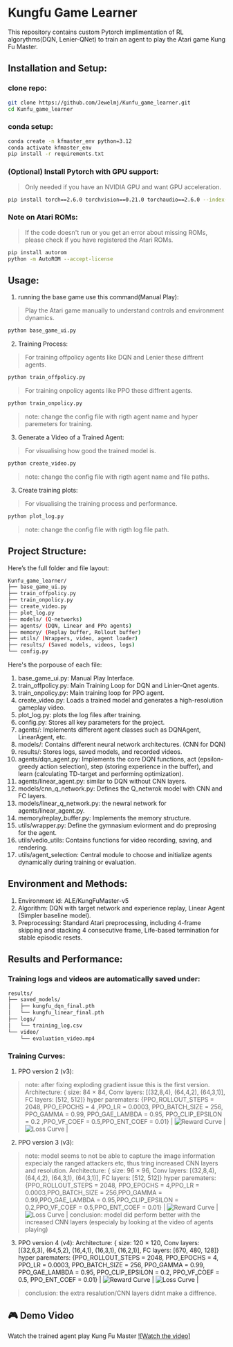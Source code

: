 # Kungfu Game Learner
This repository contains custom Pytorch implimentation of RL algorythms(DQN, Lenier-QNet) to train an agent to play the Atari game Kung Fu Master.

## Installation and Setup:
### clone repo:
```bash
git clone https://github.com/Jewelmj/Kunfu_game_learner.git
cd Kunfu_game_learner
```
### conda setup:
```bash
conda create -n kfmaster_env python=3.12
conda activate kfmaster_env
pip install -r requirements.txt
```
### (Optional) Install Pytorch with GPU support:
> Only needed if you have an NVIDIA GPU and want GPU acceleration.
```bash
pip install torch==2.6.0 torchvision==0.21.0 torchaudio==2.6.0 --index-url https://download.pytorch.org/whl/cu124
```
### Note on Atari ROMs:
> If the code doesn't run or you get an error about missing ROMs, please check if you have registered the Atari ROMs.
```bash
pip install autorom
python -m AutoROM --accept-license
```
## Usage:
1. running the base game use this command(Manual Play):
> Play the Atari game manually to understand controls and environment dynamics.
```bash
python base_game_ui.py
```
2. Training Process:
> For training offpolicy agents like DQN and Lenier these diffrent agents. 
```bash
python train_offpolicy.py
```
> For training onpolicy agents like PPO these diffrent agents. 
```bash
python train_onpolicy.py
```
> note: change the config file with rigth agent name and hyper paremeters for training.
3. Generate a Video of a Trained Agent:
> For visualising how good the trained model is.
```bash
python create_video.py
```
> note: change the config file with rigth agent name and file paths.
3. Create training plots:
> For visualising the training process and performance.
```bash
python plot_log.py
```
> note: change the config file with rigth log file path.
## Project Structure:
Here’s the full folder and file layout:
```bash
Kunfu_game_learner/
├── base_game_ui.py
├── train_offpolicy.py
├── train_onpolicy.py
├── create_video.py
├── plot_log.py
├── models/ (Q-networks)
├── agents/ (DQN, Linear and PPo agents)
├── memory/ (Replay buffer, Rollout buffer)
├── utils/ (Wrappers, video, agent loader)
├── results/ (Saved models, videos, logs)
└── config.py
```
Here's the porpouse of each file:
1. base_game_ui.py: Manual Play Interface.
2. train_offpolicy.py: Main Training Loop for DQN and Linier-Qnet agents.
3. train_onpolicy.py: Main training loop for PPO agent.
4. create_video.py: Loads a trained model and generates a high-resolution gameplay video.
5. plot_log.py: plots the log files after training.
6. config.py: Stores all key parameters for the project.
7. agents/: Implements different agent classes such as DQNAgent, LinearAgent, etc.
8. models/: Contains different neural network architectures. (CNN for DQN)
9. results/: Stores logs, saved models, and recorded videos.
10. agents/dqn_agent.py: Implements the core DQN functions, act (epsilon-greedy action selection), step (storing experience in the buffer), and learn (calculating TD-target and performing optimization).
11. agents/linear_agent.py: similar to DQN without CNN layers.
12. models/cnn_q_network.py: Defines the Q_netwrok model with CNN and FC layers.
13. models/linear_q_network.py: the newral network for agents/linear_agent.py.
14. memory/replay_buffer.py: Implements the memory structure.
15. utils/wrapper.py: Define the gymnasium eviorment and do preprosing for the agent.
16. utils/vedio_utils: Contains functions for video recording, saving, and rendering.
17. utils/agent_selection: Central module to choose and initialize agents dynamically during training or evaluation.

## Environment and Methods:
1. Environment id: ALE/KungFuMaster-v5 
2. Algorithm: DQN with target network and experience  replay, Linear Agent (Simpler baseline model).
3. Preprocessing: Standard Atari preprocessing, including 4-frame skipping and stacking 4 consecutive frame, Life-based termination for stable episodic resets.
## Results and Performance:
### Training logs and videos are automatically saved under:
```bash
results/
├── saved_models/
│   ├── kungfu_dqn_final.pth
│   └── kungfu_linear_final.pth
├── logs/
│   └── training_log.csv
└── video/
    └── evaluation_video.mp4
```
### Training Curves:
1. PPO version 2 (v3):
> note: after fixing exploding gradient issue this is the first version.
Architecture: { size: 84 × 84, Conv layers: [(32,8,4), (64,4,2), (64,3,1)], FC layers: [512, 512]}
hyper parematers: {PPO_ROLLOUT_STEPS = 2048, PPO_EPOCHS = 4 ,PPO_LR = 0.0003, PPO_BATCH_SIZE = 256, PPO_GAMMA = 0.99, PPO_GAE_LAMBDA = 0.95, PPO_CLIP_EPSILON = 0.2 ,PPO_VF_COEF = 0.5,PPO_ENT_COEF = 0.01}
| ![Reward Curve](results/plots/PPO_v2_avg&max.png) | ![Loss Curve](results/plots/PPO_v2_loss.png) |
2. PPO version 3 (v3):
> note: model seems to not be able to capture the image information expecialy the ranged attackers etc, thus tring increased CNN layers and resolution.
Architecture: { size: 96 × 96, Conv layers: [(32,8,4), (64,4,2), (64,3,1), (64,3,1)], FC layers: [512, 512]}
hyper parematers: {PPO_ROLLOUT_STEPS = 2048, PPO_EPOCHS = 4,PPO_LR = 0.0003,PPO_BATCH_SIZE = 256,PPO_GAMMA = 0.99,PPO_GAE_LAMBDA = 0.95,PPO_CLIP_EPSILON = 0.2,PPO_VF_COEF = 0.5,PPO_ENT_COEF = 0.01}
| ![Reward Curve](results/plots/PPO_v3_avg&max.png) | ![Loss Curve](results/plots/PPO_v3_loss.png) |
> conclusion: model did perform better with the increased CNN layers (especialy by looking at the video of agents playing)
3. PPO version 4 (v4):
Architecture: { size: 120 × 120, Conv layers: [(32,6,3), (64,5,2), (16,4,1), (16,3,1), (16,2,1)], FC layers: [670, 480, 128]}
hyper parematers: {PPO_ROLLOUT_STEPS = 2048, PPO_EPOCHS = 4, PPO_LR = 0.0003, PPO_BATCH_SIZE = 256, PPO_GAMMA = 0.99, PPO_GAE_LAMBDA = 0.95, PPO_CLIP_EPSILON = 0.2, PPO_VF_COEF = 0.5, PPO_ENT_COEF = 0.01}
| ![Reward Curve](results/plots/PPO_v4_avg&max.png) | ![Loss Curve](results/plots/PPO_v4_loss.png) |
> conclusion: the extra resalution/CNN layers didnt make a diffrence.
## 🎮 Demo Video
Watch the trained agent play Kung Fu Master
[![Watch the video]](https://youtube.com/shorts/wbKCYEGEjEg)

